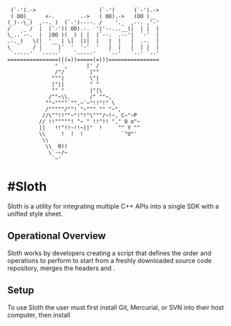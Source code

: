 ```
 (`-').->                    (`-')      (`-').-> 
 ( OO)_     <-.        .->   ( OO).->   (OO )__  
(_)--\_)  ,--. )  (`-')----. /    '._  ,--. ,'-' 
/    _ /  |  (`-')( OO).-.  '|'--...__)|  | |  | 
\_..`--.  |  |OO )( _) | |  |`--.  .--'|  `-'  | 
.-._)   \(|  '__ | \|  |)|  |   |  |   |  .-.  | 
\       / |     |'  '  '-'  '   |  |   |  | |  | 
 `-----'  `-----'    `-----'    `--'   `--' `--' 
================(((=))=====(=)))================
               " `,      |' /
               /"/        |""
              """|        \"|
              |"||        " "
              "" "        |"|\
             /""~\\.      /" ""~,
            ""~""""`"",~`~"!!"!" \
            /"""""/""! "~""" "" "~",
           //\""!!""~"!"!"\"""/~!~, C~"~P
          // !!"""""! "~ " !!"!! "," O o"~
          ||   !!"!!~!!~||"  !     "" Y ""
          \\     !  !  !            `"U"'
           \\
            \\  0))
             \`-~/~
              `~'
```

# #Sloth

Sloth is a utility for integrating multiple C++ APIs into a single SDK with a unified style sheet.

## Operational Overview

Sloth works by developers creating a script that defines the order and operations to perform to start from a freshly downloaded source code repository, merges the headers and .

## Setup

To use Sloth the user must first install Git, Mercurial, or SVN into their host computer, then install 
